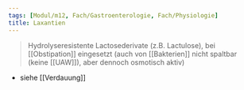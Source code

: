 ```yaml
---
tags: [Modul/m12, Fach/Gastroenterologie, Fach/Physiologie]
title: Laxantien
---
```

> Hydrolyseresistente Lactosederivate (z.B. Lactulose), bei [[Obstipation]] eingesetzt (auch von [[Bakterien]] nicht spaltbar (keine [[UAW]]), aber dennoch osmotisch aktiv)
- siehe [[Verdauung]]